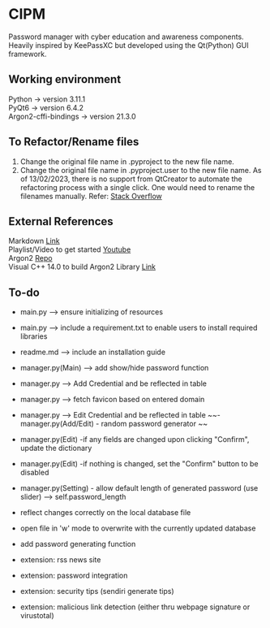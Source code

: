 # CIPM
Password manager with cyber education and awareness components. Heavily inspired by KeePassXC but developed using the Qt(Python) GUI framework.


## Working environment
Python -> version 3.11.1 
<br>PyQt6 -> version 6.4.2
<br>Argon2-cffi-bindings -> version 21.3.0


## To Refactor/Rename files
1. Change the original file name in <projectname>.pyproject to the new file name.
2. Change the original file name in <projectname>.pyproject.user to the new file name.
As of 13/02/2023, there is no support from QtCreator to automate the refactoring process with a single click. One would need to rename the filenames manually. Refer:
[Stack Overflow](https://stackoverflow.com/questions/5528134/how-can-files-and-classes-be-renamed-in-qt-creator)


## External References
Markdown [Link](https://www.markdownguide.org/cheat-sheet/)
<br>Playlist/Video to get started [Youtube](https://www.youtube.com/playlist?list=PL3JVwFmb_BnSOj_OtnKlsc2c7Jcs6boyB)
<br>Argon2 [Repo](https://github.com/p-h-c/phc-winner-argon2#bindings)
<br> Visual C++ 14.0 to build Argon2 Library [Link](https://answers.microsoft.com/en-us/windows/forum/all/microsoft-visual-c-140/6f0726e2-6c32-4719-9fe5-aa68b5ad8e6d)

## To-do
- main.py --> ensure initializing of resources 
- main.py --> include a requirement.txt to enable users to install required libraries
- readme.md --> include an installation guide

- manager.py(Main) --> add show/hide password function
- manager.py --> Add Credential and be reflected in table
- manager.py --> fetch favicon based on entered domain
- manager.py --> Edit Credential and be reflected in table
~~- manager.py(Add/Edit) - random password generator ~~
- manager.py(Edit) -if any fields are changed upon clicking "Confirm", update the dictionary
- manager.py(Edit) -if nothing is changed, set the "Confirm" button to be disabled
- manager.py(Setting) - allow default length of generated password (use slider) --> self.password_length
- reflect changes correctly on the local database file
- open file in 'w' mode to overwrite with the currently updated database
- add password generating function


- extension: rss news site
- extension: password integration
- extension: security tips (sendiri generate tips)
- extension: malicious link detection (either thru webpage signature or virustotal)
